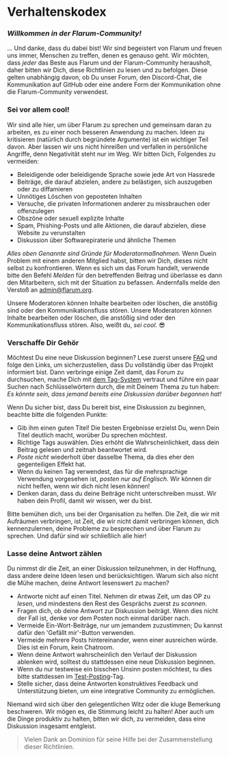# Verhaltenskodex

### _Willkommen in der Flarum-Community!_

... Und danke, dass du dabei bist! Wir sind begeistert von Flarum und freuen uns immer, Menschen zu treffen, denen es genauso geht. Wir möchten, dass *jeder* das Beste aus Flarum und der Flarum-Community herausholt, daher bitten wir Dich, diese Richtlinien zu lesen und zu befolgen. Diese gelten unabhängig davon, ob Du unser Forum, den Discord-Chat, die Kommunikation auf GitHub oder eine andere Form der Kommunikation ohne die Flarum-Community verwendest.

### Sei vor allem cool!

Wir sind alle hier, um über Flarum zu sprechen und gemeinsam daran zu arbeiten, es zu einer noch besseren Anwendung zu machen. Ideen zu kritisieren (natürlich durch begründete Argumente) ist ein wichtiger Teil davon. Aber lassen wir uns nicht hinreißen und verfallen in persönliche Angriffe, denn Negativität steht nur im Weg. Wir bitten Dich, Folgendes zu vermeiden:

- Beleidigende oder beleidigende Sprache sowie jede Art von Hassrede
- Beiträge, die darauf abzielen, andere zu belästigen, sich auszugeben oder zu diffamieren
- Unnötiges Löschen von geposteten Inhalten
- Versuche, die privaten Informationen anderer zu missbrauchen oder offenzulegen
- Obszöne oder sexuell explizite Inhalte
- Spam, Phishing-Posts und alle Aktionen, die darauf abzielen, diese Website zu verunstalten
- Diskussion über Softwarepiraterie und ähnliche Themen

*Alles oben Genannte sind Gründe für Moderatormaßnahmen.* Wenn Duein Problem mit einem anderen Mitglied habst, bitten wir Dich, dieses nicht selbst zu konfrontieren. Wenn es sich um das Forum handelt, verwende bitte den Befehl *Melden* für den betreffenden Beitrag und überlasse es dann den Mitarbeitern, sich mit der Situation zu befassen. Andernfalls melde den Verstoß an [admin@flarum.org](mailto:admin@flarum.org).

Unsere Moderatoren können Inhalte bearbeiten oder löschen, die anstößig sind oder den Kommunikationsfluss stören. Unsere Moderatoren können Inhalte bearbeiten oder löschen, die anstößig sind oder den Kommunikationsfluss stören. Also, weißt du, *sei cool*. 😎

### Verschaffe Dir Gehör

Möchtest Du eine neue Diskussion beginnen? Lese zuerst unsere [FAQ](faq.md) und folge den Links, um sicherzustellen, dass Du vollständig über das Projekt informiert bist. Dann verbringe einige Zeit damit, das Forum zu durchsuchen, mache Dich mit [dem Tag-System](https://discuss.flarum.org/tags) vertraut und führe ein paar Suchen nach Schlüsselwörtern durch, die mit Deinem Thema zu tun haben: *Es könnte sein, dass jemand bereits eine Diskussion darüber begonnen hat!*

Wenn Du sicher bist, dass Du bereit bist, eine Diskussion zu beginnen, beachte bitte die folgenden Punkte:

- Gib ihm einen guten Titel! Die besten Ergebnisse erzielst Du, wenn Dein Titel deutlich macht, worüber Du sprechen möchtest.
- Richtige Tags auswählen. Dies erhöht die Wahrscheinlichkeit, dass dein Beitrag gelesen und zeitnah beantwortet wird.
- *Poste nicht* wiederholt über dasselbe Thema, da dies eher den gegenteiligen Effekt hat.
- Wenn du keinen Tag verwendest, das für die mehrsprachige Verwendung vorgesehen ist, *posten nur auf Englisch.* Wir können dir nicht helfen, wenn wir dich nicht lesen können!
- Denken daran, dass du deine Beiträge nicht unterschreiben musst. Wir haben dein Profil, damit wir wissen, wer du bist.

Bitte bemühen dich, uns bei der Organisation zu helfen. Die Zeit, die wir mit Aufräumen verbringen, ist Zeit, die wir nicht damit verbringen können, dich kennenzulernen, deine Probleme zu besprechen und über Flarum zu sprechen. Und dafür sind wir schließlich alle hier!

### Lasse deine Antwort zählen

Du nimmst dir die Zeit, an einer Diskussion teilzunehmen, in der Hoffnung, dass andere deine Ideen lesen und berücksichtigen. Warum sich also nicht die Mühe machen, deine Antwort lesenswert zu machen?

- Antworte nicht auf einen Titel. Nehmen dir etwas Zeit, um das OP zu *lesen*, und mindestens den Rest des Gesprächs zuerst zu *scannen*.
- Fragen dich, ob deine Antwort zur Diskussion beiträgt. Wenn dies nicht der Fall ist, denke vor dem Posten noch einmal darüber nach.
- Vermeide Ein-Wort-Beiträge, nur um jemandem zuzustimmen; Du kannst dafür den 'Gefällt mir'-Button verwenden.
- Vermeide mehrere Posts hintereinander, wenn einer ausreichen würde. Dies ist ein Forum, kein Chatroom.
- Wenn deine Antwort wahrscheinlich den Verlauf der Diskussion ablenken wird, solltest du stattdessen eine neue Diskussion beginnen.
- Wenn du nur testweise ein bisschen Unsinn posten möchtest, tu dies bitte stattdessen im [Test-Posting](https://discuss.flarum.org/t/sandbox)-Tag.
- Stelle sicher, dass deine Antworten konstruktives Feedback und Unterstützung bieten, um eine integrative Community zu ermöglichen.

Niemand wird sich über den gelegentlichen Witz oder die kluge Bemerkung beschweren. Wir mögen es, die Stimmung leicht zu halten! Aber auch um die Dinge produktiv zu halten, bitten wir dich, zu vermeiden, dass eine Diskussion insgesamt entgleist.

> Vielen Dank an Dominion für seine Hilfe bei der Zusammenstellung dieser Richtlinien.
